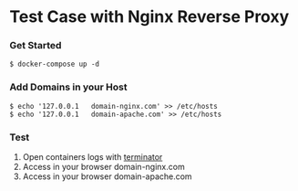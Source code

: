 # Test Case with Nginx Reverse Proxy

### Get Started
````
$ docker-compose up -d
````

### Add Domains in your Host
````
$ echo '127.0.0.1   domain-nginx.com' >> /etc/hosts
$ echo '127.0.0.1   domain-apache.com' >> /etc/hosts
````

### Test

1. Open containers logs with [terminator](https://www.tecmint.com/terminator-a-linux-terminal-emulator-to-manage-multiple-terminal-windows/)
2. Access in your browser domain-nginx.com
3. Access in your browser domain-apache.com
